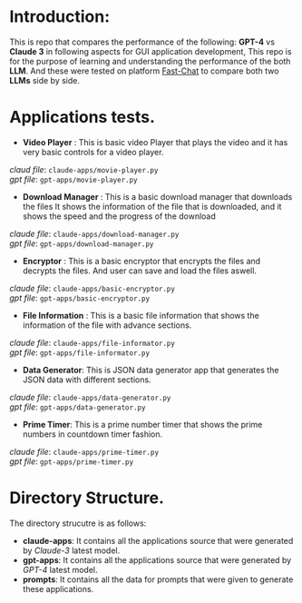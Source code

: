 # Introduction:

This is repo that compares the performance of the following:
**GPT-4** vs **Claude 3** in following aspects for GUI application development,
This repo is for the purpose of learning and understanding the performance of the both **LLM**.
And these were tested on platform [Fast-Chat](https://chat.lmsys.org/) to compare both two **LLMs** side by side.

# Applications tests.

- **Video Player** : This is basic video Player that plays the video and it has very basic controls for a video player.

_claud file_: `claude-apps/movie-player.py`</br>
_gpt file_: `gpt-apps/movie-player.py`</br>

- **Download Manager** : This is a basic download manager that downloads the files It shows the information of the file that is downloaded, and it shows the speed and the progress of the download

_claude file_: `claude-apps/download-manager.py`</br>
_gpt file_: `gpt-apps/download-manager.py`</br>

- **Encryptor** : This is a basic encryptor that encrypts the files and decrypts the files. And user can save and load the files aswell.

_claude file_: `claude-apps/basic-encryptor.py`</br>
_gpt file_: `gpt-apps/basic-encryptor.py`</br>

- **File Information** : This is a basic file information that shows the information of the file with advance sections.

_claude file_: `claude-apps/file-informator.py`</br>
_gpt file_: `gpt-apps/file-informator.py`</br>

- **Data Generator**: This is JSON data generator app that generates the JSON data with different sections.

_claude file_:  `claude-apps/data-generator.py`</br>
_gpt file_:  `gpt-apps/data-generator.py`</br>

- **Prime Timer**: This is a prime number timer that shows the prime numbers in countdown timer fashion.

_claude file_: `claude-apps/prime-timer.py`</br>
_gpt file_: `gpt-apps/prime-timer.py`</br>

# Directory Structure.

The directory strucutre is as follows:
- **claude-apps**: It contains all the applications source that were generated by _Claude-3_ latest model.
- **gpt-apps**: It contains all the applications source that were generated by _GPT-4_ latest model.
- **prompts**: It contains all the data for prompts that were given to generate these applications.